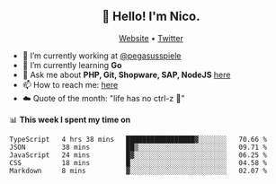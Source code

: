 <h2 align="center">👋 Hello! I'm Nico.</h2>
<p align="center">
  <a href="https://gruselhaus.com">Website</a> •
  <a href="https://twitter.com/NicoFinkernagel">Twitter</a>
</p>


- 🔭 I’m currently working at [@pegasusspiele](https://pegasus.de/en)
- 🌱 I’m currently learning **Go**
- 💬 Ask me about **PHP, Git, Shopware, SAP, NodeJS** [here](https://github.com/gruselhaus/gruselhaus/issues)
- 📫 How to reach me: [here](https://github.com/gruselhaus/gruselhaus/issues)
- ☁️ Quote of the month: "life has no ctrl-z 🌴"

📊 **This week I spent my time on**
<!--START_SECTION:waka-->
```text
TypeScript   4 hrs 38 mins   █████████████████▓░░░░░░░   70.66 % 
JSON         38 mins         ██▒░░░░░░░░░░░░░░░░░░░░░░   09.71 % 
JavaScript   24 mins         █▓░░░░░░░░░░░░░░░░░░░░░░░   06.25 % 
CSS          18 mins         █░░░░░░░░░░░░░░░░░░░░░░░░   04.58 % 
Markdown     8 mins          ▓░░░░░░░░░░░░░░░░░░░░░░░░   02.07 % 
```
<!--END_SECTION:waka-->
